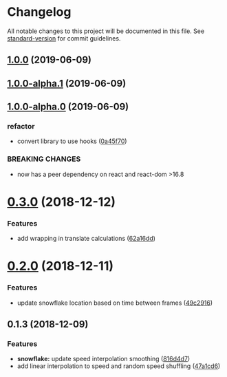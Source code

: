 # Changelog

All notable changes to this project will be documented in this file. See [standard-version](https://github.com/conventional-changelog/standard-version) for commit guidelines.

## [1.0.0](https://github.com/cahilfoley/snowfall/compare/v1.0.0-alpha.1...v1.0.0) (2019-06-09)



## [1.0.0-alpha.1](https://github.com/cahilfoley/snowfall/compare/v1.0.0-alpha.0...v1.0.0-alpha.1) (2019-06-09)



## [1.0.0-alpha.0](https://github.com/cahilfoley/snowfall/compare/v0.3.0...v1.0.0-alpha.0) (2019-06-09)


### refactor

* convert library to use hooks ([0a45f70](https://github.com/cahilfoley/snowfall/commit/0a45f70))


### BREAKING CHANGES

* now has a peer dependency on react and react-dom >16.8



<a name="0.3.0"></a>
# [0.3.0](https://github.com/cahilfoley/snowfall/compare/v0.2.0...v0.3.0) (2018-12-12)


### Features

* add wrapping in translate calculations ([62a16dd](https://github.com/cahilfoley/snowfall/commit/62a16dd))



<a name="0.2.0"></a>
# [0.2.0](https://github.com/cahilfoley/snowfall/compare/v0.1.3...v0.2.0) (2018-12-11)


### Features

* update snowflake location based on time between frames ([49c2916](https://github.com/cahilfoley/snowfall/commit/49c2916))



<a name="0.1.3"></a>
## 0.1.3 (2018-12-09)


### Features

* **snowflake:** update speed interpolation smoothing ([816d4d7](https://github.com/cahilfoley/snowfall/commit/816d4d7))
* add linear interpolation to speed and random speed shuffling ([47a1cd6](https://github.com/cahilfoley/snowfall/commit/47a1cd6))
